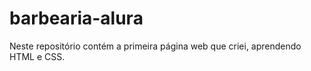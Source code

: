 # barbearia-alura
Neste repositório contém a primeira página web que criei, aprendendo HTML e CSS.

